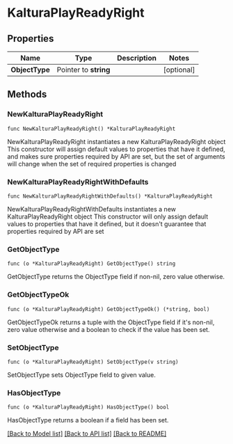 # KalturaPlayReadyRight

## Properties

Name | Type | Description | Notes
------------ | ------------- | ------------- | -------------
**ObjectType** | Pointer to **string** |  | [optional] 

## Methods

### NewKalturaPlayReadyRight

`func NewKalturaPlayReadyRight() *KalturaPlayReadyRight`

NewKalturaPlayReadyRight instantiates a new KalturaPlayReadyRight object
This constructor will assign default values to properties that have it defined,
and makes sure properties required by API are set, but the set of arguments
will change when the set of required properties is changed

### NewKalturaPlayReadyRightWithDefaults

`func NewKalturaPlayReadyRightWithDefaults() *KalturaPlayReadyRight`

NewKalturaPlayReadyRightWithDefaults instantiates a new KalturaPlayReadyRight object
This constructor will only assign default values to properties that have it defined,
but it doesn't guarantee that properties required by API are set

### GetObjectType

`func (o *KalturaPlayReadyRight) GetObjectType() string`

GetObjectType returns the ObjectType field if non-nil, zero value otherwise.

### GetObjectTypeOk

`func (o *KalturaPlayReadyRight) GetObjectTypeOk() (*string, bool)`

GetObjectTypeOk returns a tuple with the ObjectType field if it's non-nil, zero value otherwise
and a boolean to check if the value has been set.

### SetObjectType

`func (o *KalturaPlayReadyRight) SetObjectType(v string)`

SetObjectType sets ObjectType field to given value.

### HasObjectType

`func (o *KalturaPlayReadyRight) HasObjectType() bool`

HasObjectType returns a boolean if a field has been set.


[[Back to Model list]](../README.md#documentation-for-models) [[Back to API list]](../README.md#documentation-for-api-endpoints) [[Back to README]](../README.md)


